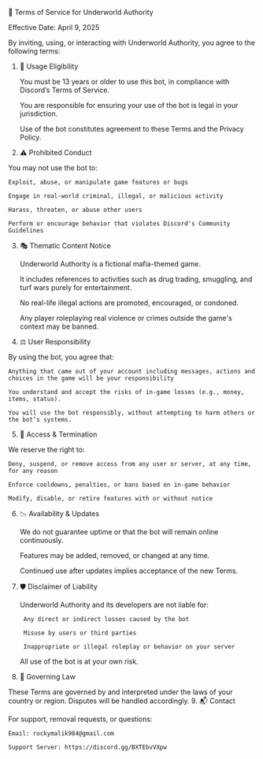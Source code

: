 📄 Terms of Service for Underworld Authority

Effective Date: April 9, 2025

By inviting, using, or interacting with Underworld Authority, you agree to the following terms:
1. 🔞 Usage Eligibility

    You must be 13 years or older to use this bot, in compliance with Discord’s Terms of Service.

    You are responsible for ensuring your use of the bot is legal in your jurisdiction.

    Use of the bot constitutes agreement to these Terms and the Privacy Policy.

2. ⚠️ Prohibited Conduct

You may not use the bot to:

    Exploit, abuse, or manipulate game features or bugs

    Engage in real-world criminal, illegal, or malicious activity

    Harass, threaten, or abuse other users

    Perform or encourage behavior that violates Discord's Community Guidelines

3. 🎭 Thematic Content Notice

    Underworld Authority is a fictional mafia-themed game.

    It includes references to activities such as drug trading, smuggling, and turf wars purely for entertainment.

    No real-life illegal actions are promoted, encouraged, or condoned.

    Any player roleplaying real violence or crimes outside the game's context may be banned.

4. ⚖️ User Responsibility

By using the bot, you agree that:

    Anything that came out of your account including messages, actions and choices in the game will be your responsibility

    You understand and accept the risks of in-game losses (e.g., money, items, status).

    You will use the bot responsibly, without attempting to harm others or the bot’s systems.

5. 🛑 Access & Termination

We reserve the right to:

    Deny, suspend, or remove access from any user or server, at any time, for any reason

    Enforce cooldowns, penalties, or bans based on in-game behavior

    Modify, disable, or retire features with or without notice

6. 📉 Availability & Updates

    We do not guarantee uptime or that the bot will remain online continuously.

    Features may be added, removed, or changed at any time.

    Continued use after updates implies acceptance of the new Terms.

7. 🛡️ Disclaimer of Liability

    Underworld Authority and its developers are not liable for:

        Any direct or indirect losses caused by the bot

        Misuse by users or third parties

        Inappropriate or illegal roleplay or behavior on your server

    All use of the bot is at your own risk.

8. 📜 Governing Law

These Terms are governed by and interpreted under the laws of your country or region. Disputes will be handled accordingly.
9. 📬 Contact

For support, removal requests, or questions:

    Email: rockymalik984@gmail.com

    Support Server: https://discord.gg/BXTEbvVXpw
